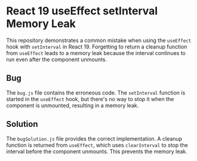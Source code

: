 # React 19 useEffect setInterval Memory Leak

This repository demonstrates a common mistake when using the `useEffect` hook with `setInterval` in React 19.  Forgetting to return a cleanup function from `useEffect` leads to a memory leak because the interval continues to run even after the component unmounts.

## Bug
The `bug.js` file contains the erroneous code.  The `setInterval` function is started in the `useEffect` hook, but there's no way to stop it when the component is unmounted, resulting in a memory leak.

## Solution
The `bugSolution.js` file provides the correct implementation. A cleanup function is returned from `useEffect`, which uses `clearInterval` to stop the interval before the component unmounts. This prevents the memory leak.